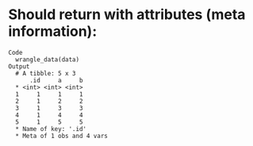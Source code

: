 # Should return with attributes (meta information):

    Code
      wrangle_data(data)
    Output
      # A tibble: 5 x 3
          .id     a     b
      * <int> <int> <int>
      1     1     1     1
      2     1     2     2
      3     1     3     3
      4     1     4     4
      5     1     5     5
      * Name of key: '.id'
      * Meta of 1 obs and 4 vars

